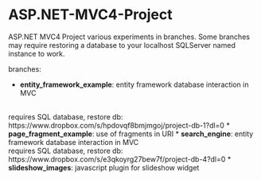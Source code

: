 # ASP.NET-MVC4-Project
ASP.NET MVC4 Project various experiments in branches. Some branches may require restoring a database to your localhost SQLServer named instance to work.

branches:
* <b>entity_framework_example</b>: entity framework database interaction in MVC
<br />
requires SQL database, restore db: https://www.dropbox.com/s/hpdovqf8bmjmgoj/project-db-1?dl=0
* <b>page_fragment_example</b>: use of fragments in URI
* <b>search_engine</b>: entity framework database interaction in MVC
<br />
requires SQL database, restore db: https://www.dropbox.com/s/e3qkoyrg27bew7f/project-db-4?dl=0
* <b>slideshow_images</b>: javascript plugin for slideshow widget
